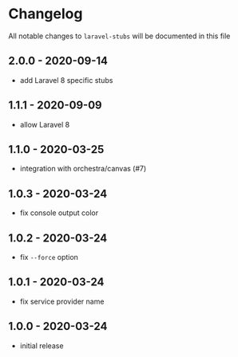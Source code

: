 # Changelog

All notable changes to `laravel-stubs` will be documented in this file

## 2.0.0 - 2020-09-14

- add Laravel 8 specific stubs

## 1.1.1 - 2020-09-09

- allow Laravel 8

## 1.1.0 - 2020-03-25

- integration with orchestra/canvas (#7)

## 1.0.3 - 2020-03-24

- fix console output color

## 1.0.2 - 2020-03-24

- fix `--force` option

## 1.0.1 - 2020-03-24

- fix service provider name

## 1.0.0 - 2020-03-24

- initial release
